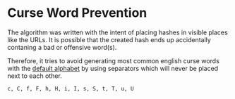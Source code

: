 # Curse Word Prevention

The algorithm was written with the intent of placing hashes in visible places like the URLs. It is possible that the created hash ends up accidentally contaning a bad or offensive word(s).

Therefore, it tries to avoid generating most common english curse words with the [default alphabet][javadoc-gh-pages-default-alphabet] by using separators which will never be placed next to each other.

```
c, C, f, F, h, H, i, I, s, S, t, T, u, U
```

[javadoc-gh-pages-default-alphabet]: https://arcticicestudio.github.io/icecore-hashids/javadoc/com/arcticicestudio/icecore/hashids/Hashids.html#DEFAULT_ALPHABET

